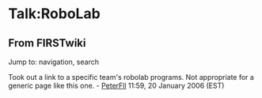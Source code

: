 # Talk:RoboLab

## From FIRSTwiki

Jump to: navigation, search

Took out a link to a specific team's robolab programs. Not appropriate for a generic page like this one. - [PeterFll](User:PeterFll "User:PeterFll") 11:59, 20 January 2006 (EST)
